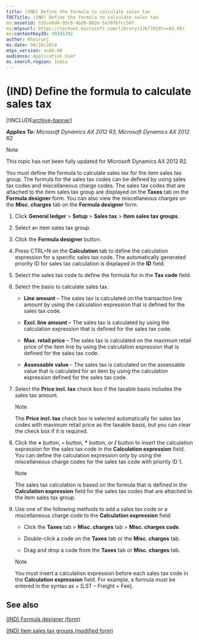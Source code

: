 ```yaml
---
title: (IND) Define the formula to calculate sales tax
TOCTitle: (IND) Define the formula to calculate sales tax
ms:assetid: 535ce6d4-95c8-4bd9-802e-5a78fbfcc507
ms:mtpsurl: https://technet.microsoft.com/library/JJ677819(v=AX.60)
ms:contentKeyID: 49385782
author: Khairunj
ms.date: 04/18/2014
mtps_version: v=AX.60
audience: Application User
ms.search.region: India
---
```


# (IND) Define the formula to calculate sales tax 


[!INCLUDE[archive-banner](includes/archive-banner.md)]


_**Applies To:** Microsoft Dynamics AX 2012 R3, Microsoft Dynamics AX 2012 R2_


> [!NOTE]
> <P>This topic has not been fully updated for Microsoft Dynamics AX 2012 R2.</P>



You must define the formula to calculate sales tax for the item sales tax group. The formula for the sales tax codes can be defined by using sales tax codes and miscellaneous charge codes. The sales tax codes that are attached to the item sales tax group are displayed on the **Taxes** tab on the **Formula designer** form. You can also view the miscellaneous charges on the **Misc. charges** tab on the **Formula designer** form.

1.  Click **General ledger** \> **Setup** \> **Sales tax** \> **Item sales tax groups**.

2.  Select an item sales tax group.

3.  Click the **Formula designer** button.

4.  Press CTRL+N on the **Calculation** tab to define the calculation expression for a specific sales tax code. The automatically generated priority ID for sales tax calculation is displayed in the **ID** field.

5.  Select the sales tax code to define the formula for in the **Tax code** field.

6.  Select the basis to calculate sales tax.
    
      - **Line amount** – The sales tax is calculated on the transaction line amount by using the calculation expression that is defined for the sales tax code.
    
      - **Excl. line amount** – The sales tax is calculated by using the calculation expression that is defined for the sales tax code.
    
      - **Max. retail price** – The sales tax is calculated on the maximum retail price of the item line by using the calculation expression that is defined for the sales tax code.
    
      - **Assessable value** – The sales tax is calculated on the assessable value that is calculated for an item by using the calculation expression defined for the sales tax code.

7.  Select the **Price incl. tax** check box if the taxable basis includes the sales tax amount.
    

    > [!NOTE]
    > <P>The <STRONG>Price incl. tax</STRONG> check box is selected automatically for sales tax codes with maximum retail price as the taxable basis, but you can clear the check box if it is required.</P>



8.  Click the **+** button, **–** button, **\*** button, or **/** button to insert the calculation expression for the sales tax code in the **Calculation expression** field. You can define the calculation expression only by using the miscellaneous charge codes for the sales tax code with priority ID 1.
    

    > [!NOTE]
    > <P>The sales tax calculation is based on the formula that is defined in the <STRONG>Calculation expression</STRONG> field for the sales tax codes that are attached to the item sales tax group.</P>



9.  Use one of the following methods to add a sales tax code or a miscellaneous charge code to the **Calculation expression** field:
    
      - Click the **Taxes** tab \> **Misc. charges** tab \> **Misc. charges code**.
    
      - Double-click a code on the **Taxes** tab or the **Misc. charges** tab.
    
      - Drag and drop a code from the **Taxes** tab or **Misc. charges** tab.
    

    > [!NOTE]
    > <P>You must insert a calculation expression before each sales tax code in the <STRONG>Calculation expression</STRONG> field. For example, a formula must be entered in the syntax as + [LST – Freight + Fee].</P>



## See also

[(IND) Formula designer (form)](https://technet.microsoft.com/library/jj677983\(v=ax.60\))

[(IND) Item sales tax groups (modified form)](https://technet.microsoft.com/library/jj710918\(v=ax.60\))

  


